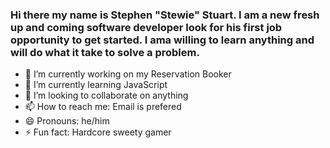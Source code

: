 ### Hi there my name is Stephen "Stewie" Stuart. I am a new fresh up and coming software developer look for his first job opportunity to get started. I ama willing to learn anything and will do what it take to solve a problem. 

- 🔭 I’m currently working on my Reservation Booker
- 🌱 I’m currently learning JavaScript
- 👯 I’m looking to collaborate on anything
- 📫 How to reach me: Email is prefered
- 😄 Pronouns: he/him
- ⚡ Fun fact: Hardcore sweety gamer

